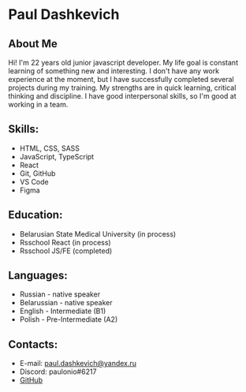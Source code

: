 # Paul Dashkevich

## About Me
Hi! I'm 22 years old junior javascript developer. My life goal is constant learning of something new and interesting. I don't have any work experience at the moment, but I have successfully completed several projects during my training. My strengths are in quick learning, critical thinking and discipline. I have good interpersonal skills, so I'm good at working in a team.

## Skills:
* HTML, CSS, SASS
* JavaScript, TypeScript
* React
* Git, GitHub
* VS Code
* Figma

## Education:
* Belarusian State Medical University (in process)
* Rsschool React (in process)
* Rsschool JS/FE (completed)

## Languages:
* Russian - native speaker
* Belarussian - native speaker
* English - Intermediate (B1)
* Polish - Pre-Intermediate (A2)

## Contacts:
* E-mail: paul.dashkevich@yandex.ru
* Discord: paulonio#6217
* [GitHub](https://github.com/paulonio)
